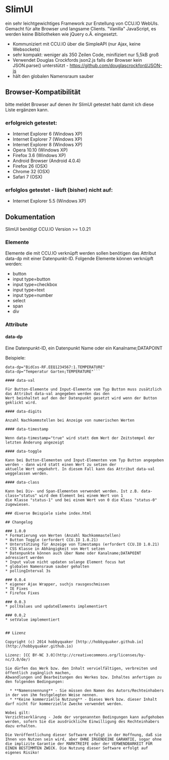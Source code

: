 # SlimUI

ein sehr leichtgewichtiges Framework zur Erstellung von CCU.IO WebUIs. Gemacht für alte Browser und langsame Clients.
"Vanilla" JavaScript, es werden keine Bibliotheken wie jQuery o.Ä. eingesetzt.

* Kommuniziert mit CCU.IO über die SimpleAPI (nur Ajax, keine Websockets)
* sehr kompakt: weniger als 350 Zeilen Code, minifiziert nur 5,5kB groß
* Verwendet Douglas Crockfords json2.js falls der Browser kein JSON.parse() unterstützt - https://github.com/douglascrockford/JSON-js
* hält den globalen Namensraum sauber

## Browser-Kompatibilität

bitte meldet Browser auf denen ihr SlimUI getestet habt damit ich diese Liste ergänzen kann.

### erfolgreich getestet:
* Internet Explorer 6 (Windows XP)
* Internet Explorer 7 (Windows XP)
* Internet Explorer 8 (Windows XP)
* Opera 10.10 (Windows XP)
* Firefox 3.6 (Windows XP)
* Android Browser (Android 4.0.4)
* Firefox 26 (OSX)
* Chrome 32 (OSX)
* Safari 7 (OSX)

### erfolglos getestet - läuft (bisher) nicht auf:
* Internet Explorer 5.5 (Windows XP)

## Dokumentation

SlimUI benötigt CCU.IO Version >= 1.0.21

### Elemente

Elemente die mit CCU.IO verknüpft werden sollen benötigen das Attribut data-dp mit einer Datenpunkt-ID.
Folgende Elemente können verknüpft werden:

* button
* input type=button
* input type=checkbox
* input type=text
* input type=number
* select
* span
* div


### Attribute
#### data-dp

Eine Datenpunkt-ID, ein Datenpunkt Name oder ein Kanalname;DATAPOINT

Beispiele:

```data-dp="12345"
data-dp="BidCos-RF.EEQ1234567:1.TEMPERATURE"
data-dp="Temperatur Garten;TEMPERATURE"```

#### data-val

Für Button-Elemente und Input-Elemente vom Typ Button muss zusätzlich das Attribut data-val angegeben werden das den
Wert beinhaltet auf den der Datenpunkt gesetzt wird wenn der Button geklickt wird.

#### data-digits

Anzahl Nachkommstellen bei Anzeige von numerischen Werten

#### data-timestamp

Wenn data-timestamp="true" wird statt dem Wert der Zeitstempel der letzten Änderung angezeigt

#### data-toggle

Kann bei Button-Elementen und Input-Elementen vom Typ Button angegeben werden - dann wird statt einen Wert zu setzen der
aktuelle Wert umgekehrt. In diesem Fall kann das Attribut data-val weggelassen werden.

#### data-class

Kann bei Div- und Span-Elementen verwendet werden. Ist z.B. data-class="status" wird dem Element bei einem Wert von 1
die Klasse "status-1" und bei einem Wert von 0 die Klass "status-0" zugewiesen.

### diverse Beispiele siehe index.html

## Changelog

### 1.0.0
* Formatierung von Werten (Anzahl Nachkommastellen)
* Button Toggle (erfordert CCU.IO 1.0.21)
* Unterstützung für Anzeige von Timestamps (erfordert CCU.IO 1.0.21)
* CSS Klasse in Abhängigkeit von Wert setzen
* Datenpunkte können auch über Name oder Kanalname;DATAPOINT adressiert werden
* Input value nicht updaten solange Element focus hat
* globalen Namensraum sauber gehalten
* pollingInterval 3s

### 0.0.4
* eigener Ajax Wrapper, suchjs rausgeschmissen
* IE Fixes
* Firefox Fixes

### 0.0.3
* pollValues und updateElements implementiert

### 0.0.2
* setValue implementiert


## Lizenz

Copyright (c) 2014 hobbyquaker [http://hobbyquaker.github.io](http://hobbyquaker.github.io)

Lizenz: [CC BY-NC 3.0](http://creativecommons.org/licenses/by-nc/3.0/de/)

Sie dürfen das Werk bzw. den Inhalt vervielfältigen, verbreiten und öffentlich zugänglich machen,
Abwandlungen und Bearbeitungen des Werkes bzw. Inhaltes anfertigen zu den folgenden Bedingungen:

  * **Namensnennung** - Sie müssen den Namen des Autors/Rechteinhabers in der von ihm festgelegten Weise nennen.
  * **Keine kommerzielle Nutzung** - Dieses Werk bzw. dieser Inhalt darf nicht für kommerzielle Zwecke verwendet werden.

Wobei gilt:
Verzichtserklärung - Jede der vorgenannten Bedingungen kann aufgehoben werden, sofern Sie die ausdrückliche Einwilligung des Rechteinhabers dazu erhalten.

Die Veröffentlichung dieser Software erfolgt in der Hoffnung, daß sie Ihnen von Nutzen sein wird, aber OHNE IRGENDEINE GARANTIE, sogar ohne die implizite Garantie der MARKTREIFE oder der VERWENDBARKEIT FÜR EINEN BESTIMMTEN ZWECK. Die Nutzung dieser Software erfolgt auf eigenes Risiko!